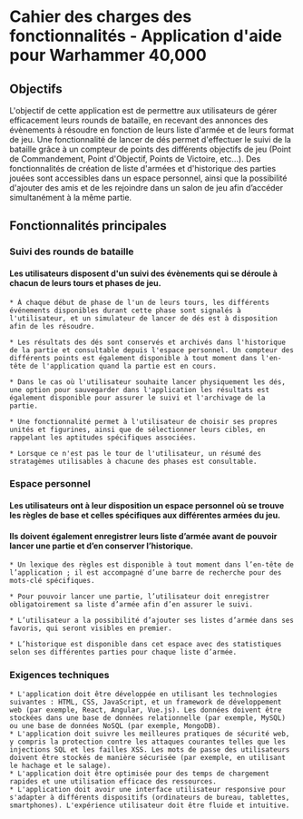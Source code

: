 # Cahier des charges des fonctionnalités - Application d'aide pour Warhammer 40,000

## Objectifs

L'objectif de cette application est de permettre aux utilisateurs de gérer efficacement leurs rounds de bataille, en recevant des annonces des évènements à résoudre en fonction de leurs liste d'armée et de leurs format de jeu. 
Une fonctionnalité de lancer de dés permet d'effectuer le suivi de la bataille grâce à un compteur de points des différents objectifs de jeu (Point de Commandement, Point d'Objectif, Points de Victoire, etc...).
Des fonctionnalités de création de liste d'armées et d'historique des parties jouées sont accessibles dans un espace personnel, ainsi que la possibilité d'ajouter des amis et de les rejoindre dans un salon de jeu afin d’accéder simultanément à la même partie.

## Fonctionnalités principales

    
### Suivi des rounds de bataille

#### Les utilisateurs disposent d'un suivi des évènements qui se déroule à chacun de leurs tours et phases de jeu. 

    * À chaque début de phase de l'un de leurs tours, les différents événements disponibles durant cette phase sont signalés à l'utilisateur, et un simulateur de lancer de dés est à disposition afin de les résoudre. 

    * Les résultats des dés sont conservés et archivés dans l'historique de la partie et consultable depuis l'espace personnel. Un compteur des différents points est également disponible à tout moment dans l'en-tête de l'application quand la partie est en cours.

    * Dans le cas où l'utilisateur souhaite lancer physiquement les dés, une option pour sauvegarder dans l'application les résultats est également disponible pour assurer le suivi et l'archivage de la partie. 

    * Une fonctionnalité permet à l'utilisateur de choisir ses propres unités et figurines, ainsi que de sélectionner leurs cibles, en rappelant les aptitudes spécifiques associées.

    * Lorsque ce n'est pas le tour de l'utilisateur, un résumé des stratagèmes utilisables à chacune des phases est consultable.

### Espace personnel

#### Les utilisateurs ont à leur disposition un espace personnel où se trouve les règles de base et celles spécifiques aux différentes armées du jeu. 
#### Ils doivent également enregistrer leurs liste d’armée avant de pouvoir lancer une partie et d’en conserver l’historique.

    * Un lexique des règles est disponible à tout moment dans l’en-tête de l’application ; il est accompagné d’une barre de recherche pour des mots-clé spécifiques.

    * Pour pouvoir lancer une partie, l’utilisateur doit enregistrer obligatoirement sa liste d’armée afin d’en assurer le suivi.

    * L’utilisateur a la possibilité d’ajouter ses listes d’armée dans ses favoris, qui seront visibles en premier.

    * L’historique est disponible dans cet espace avec des statistiques selon ses différentes parties pour chaque liste d’armée.

### Exigences techniques

    * L'application doit être développée en utilisant les technologies suivantes : HTML, CSS, JavaScript, et un framework de développement web (par exemple, React, Angular, Vue.js). Les données doivent être stockées dans une base de données relationnelle (par exemple, MySQL) ou une base de données NoSQL (par exemple, MongoDB). 
    * L'application doit suivre les meilleures pratiques de sécurité web, y compris la protection contre les attaques courantes telles que les injections SQL et les failles XSS. Les mots de passe des utilisateurs doivent être stockés de manière sécurisée (par exemple, en utilisant le hachage et le salage). 
    * L'application doit être optimisée pour des temps de chargement rapides et une utilisation efficace des ressources. 
    * L'application doit avoir une interface utilisateur responsive pour s'adapter à différents dispositifs (ordinateurs de bureau, tablettes, smartphones). L'expérience utilisateur doit être fluide et intuitive.